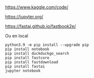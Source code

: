 
https://www.kaggle.com/code/

https://jupyter.org/

https://fastai.github.io/fastbook2e/


Ou en local

```
python3.9 -m pip install --upgrade pip
pip install notebook
pip install duckduckgo_search
pip install fastcore
pip install fastdownload
pip install fastai
jupyter notebook
```

